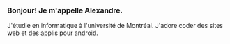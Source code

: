 ### Bonjour! Je m'appelle Alexandre.

J'étudie en informatique à l'université de Montréal. J'adore coder des sites web et des applis pour android. 
